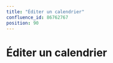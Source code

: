 ```yaml
---
title: "Éditer un calendrier"
confluence_id: 86762767
position: 90
---
```

# Éditer un calendrier


